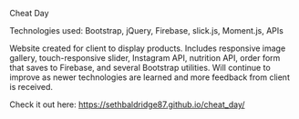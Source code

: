 Cheat Day

Technologies used: Bootstrap, jQuery, Firebase, slick.js, Moment.js, APIs

Website created for client to display products. Includes responsive image gallery, touch-responsive slider, Instagram API, nutrition API, order form that saves to Firebase, and several Bootstrap utilities. Will continue to improve as newer technologies are learned and more feedback from client is received.

Check it out here: https://sethbaldridge87.github.io/cheat_day/

